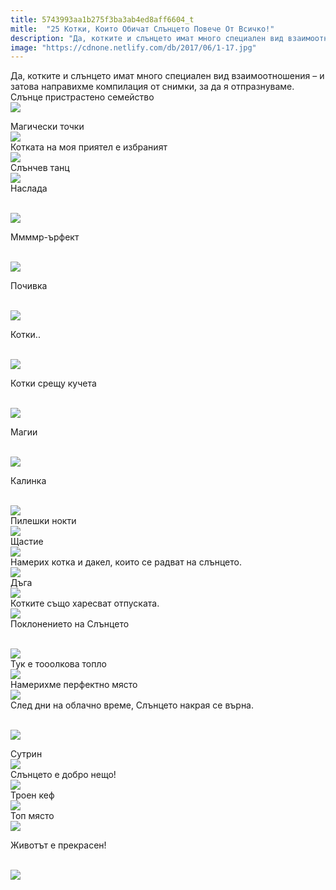 ```yaml
---
title: 5743993aa1b275f3ba3ab4ed8aff6604_t
mitle:  "25 Котки, Които Обичат Слънцето Повече От Всичко!"
description: "Да, котките и слънцето имат много специален вид взаимоотношения - и затова направихме компилация от снимки, за да я отпразнуваме. Слънце пристрастено семейство  Маг"
image: "https://cdnone.netlify.com/db/2017/06/1-17.jpg"
---
```


 <p>Да, котките и слънцето имат много специален вид взаимоотношения – и затова направихме компилация от снимки, за да я отпразнуваме. Слънце пристрастено семейство  <br/><img src="https://cdnone.netlify.com/db/2017/06/1-17.jpg"/><br/></p>      <p> Магически точки  <br/><img src="https://cdnone.netlify.com/db/2017/06/2-18.jpg"/><br/> Котката на моя приятел е избраният  <br/><img src="https://cdnone.netlify.com/db/2017/06/3-19.jpg"/><br/> Слънчев танц  <br/><img src="https://cdnone.netlify.com/db/2017/06/4-18.jpg"/><br/> Наслада</p> <p> <br/><img src="https://cdnone.netlify.com/db/2017/06/5-17.jpg"/><br/></p> <p>Ммммр-ърфект</p>      <p> <br/><img src="https://cdnone.netlify.com/db/2017/06/6-16.jpg"/><br/></p> <p>Почивка</p> <p> <br/><img src="https://cdnone.netlify.com/db/2017/06/7-17.jpg"/><br/></p> <p>Котки..</p>      <p> <br/><img src="https://cdnone.netlify.com/db/2017/06/8.gif"/></p> <p>Котки срещу кучета</p> <p> <br/><img src="https://cdnone.netlify.com/db/2017/06/9-17.jpg"/><br/></p> <p>Магии</p> <p> <br/><img src="https://cdnone.netlify.com/db/2017/06/10-16.jpg"/><br/></p>  <p>Калинка</p>      <p> <br/><img src="https://cdnone.netlify.com/db/2017/06/11-15.jpg"/><br/> Пилешки нокти  <br/><img src="https://cdnone.netlify.com/db/2017/06/12-14.jpg"/><br/> Щастие  <br/><img src="https://cdnone.netlify.com/db/2017/06/13-12.jpg"/><br/> Намерих котка и дакел, които се радват на слънцето.  <br/><img src="https://cdnone.netlify.com/db/2017/06/14-13.jpg"/><br/> Дъга  <br/><img src="https://cdnone.netlify.com/db/2017/06/15-11.jpg"/><br/> Котките също харесват отпуската.  <br/><img src="https://cdnone.netlify.com/db/2017/06/16-9.jpg"/><br/> Поклонението на Слънцето</p> <p> <br/><img src="https://cdnone.netlify.com/db/2017/06/17-7.jpg"/><br/> Тук е тооолкова топло  <br/><img src="https://cdnone.netlify.com/db/2017/06/18-7.jpg"/><br/> Намерихме перфектно място  <br/><img src="https://cdnone.netlify.com/db/2017/06/19-5.jpg"/><br/> След дни на облачно време, Слънцето накрая се върна.</p> <p> <br/><img src="https://cdnone.netlify.com/db/2017/06/20-5.jpg"/><br/></p> <p>Сутрин  <br/><img src="https://cdnone.netlify.com/db/2017/06/21-4.jpg"/><br/> Слънцето е добро нещо!  <br/><img src="https://cdnone.netlify.com/db/2017/06/22-4.jpg"/><br/> Троен кеф  <br/><img src="https://cdnone.netlify.com/db/2017/06/23-3.jpg"/><br/> Топ място  <br/><img src="https://cdnone.netlify.com/db/2017/06/24-2.jpg"/><br/></p>      <p> Животът е прекрасен!</p> <p> <br/><img src="https://cdnone.netlify.com/db/2017/06/25-2.jpg"/><br/></p>       